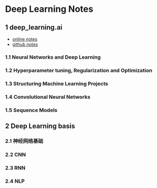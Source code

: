 # Deep Learning Notes

## 1 deep_learning.ai

* [online notes](http://www.ai-start.com/dl2017/)
* [github notes](https://github.com/fengdu78/deeplearning_ai_books)

### 1.1 Neural Networks and Deep Learning
### 1.2 Hyperparameter tuning, Regularization and Optimization
### 1.3 Structuring Machine Learning Projects
### 1.4 Convolutional Neural Networks
### 1.5 Sequence Models



## 2 Deep Learning basis

### 2.1 神经网络基础

### 2.2 CNN

### 2.3 RNN

### 2.4 NLP

